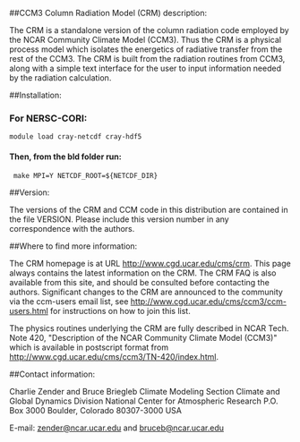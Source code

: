 ##CCM3 Column Radiation Model (CRM) description:

The CRM is a standalone version of the column radiation code employed
by the NCAR Community Climate Model (CCM3).  Thus the CRM is a
physical process model which isolates the energetics of radiative
transfer from the rest of the CCM3.  The CRM is built from the
radiation routines from CCM3, along with a simple text interface for
the user to input information needed by the radiation calculation.

##Installation:

### For NERSC-CORI:
```
module load cray-netcdf cray-hdf5
```
#### Then, from the bld folder run:
```
 make MPI=Y NETCDF_ROOT=${NETCDF_DIR}
```

##Version:

The versions of the CRM and CCM code in this distribution are contained
in the file VERSION. Please include this version number in any
correspondence with the authors. 

##Where to find more information:

The CRM homepage is at URL http://www.cgd.ucar.edu/cms/crm.  This page
always contains the latest information on the CRM.  The CRM FAQ is
also available from this site, and should be consulted before
contacting the authors.  Significant changes to the CRM are announced
to the community via the ccm-users email list, see
http://www.cgd.ucar.edu/cms/ccm3/ccm-users.html for instructions on
how to join this list.

The physics routines underlying the CRM are fully described in NCAR
Tech. Note 420, "Description of the NCAR Community Climate Model
(CCM3)" which is available in postscript format from
http://www.cgd.ucar.edu/cms/ccm3/TN-420/index.html.

##Contact information:

Charlie Zender and Bruce Briegleb
Climate Modeling Section
Climate and Global Dynamics Division
National Center for Atmospheric Research
P.O. Box 3000
Boulder, Colorado  80307-3000
USA

E-mail: zender@ncar.ucar.edu and bruceb@ncar.ucar.edu 



